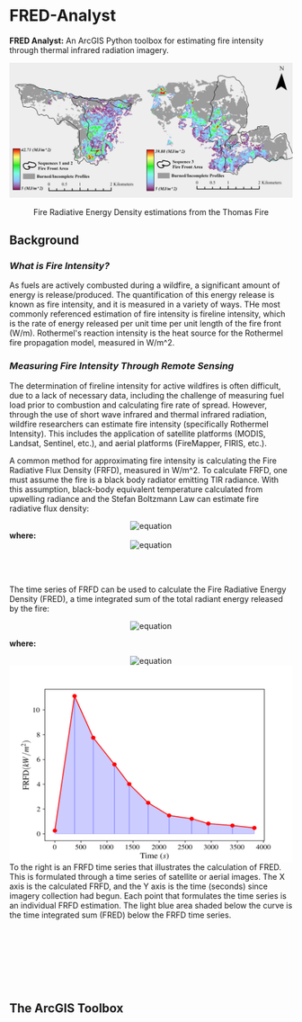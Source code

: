 # FRED-Analyst
**FRED Analyst:** An ArcGIS Python toolbox for estimating fire intensity through thermal infrared radiation imagery. 

<div align="center">
  <img src="https://github.com/amcfaddenGIS/FRED-Analyst/blob/main/Images/Spatial_Distribution.png" alt="Image with Text" />
</div>
<p align="center">Fire Radiative Energy Density estimations from the Thomas Fire</p>

## **Background**


### *What is Fire Intensity?*

As fuels are actively combusted during a wildfire, a significant amount of energy is release/produced. The quantification of this energy release is known as fire intensity, and it is measured in a variety of ways. THe most commonly referenced estimation of fire intensity is fireline intensity, which is the rate of energy released per unit time per unit length of the fire front (W/m). Rothermel's reaction intensity is the heat source for the Rothermel fire propagation model, measured in W/m^2. 

### *Measuring Fire Intensity Through Remote Sensing*
The  determination of fireline intensity for active wildfires is often difficult, due to a lack of necessary data, including the challenge of measuring fuel load prior to combustion and calculating fire rate of spread. However, through the use of short wave infrared and thermal infrared radiation, wildfire researchers can estimate fire intensity (specifically Rothermel Intensity). This includes the application of satellite platforms (MODIS, Landsat, Sentinel, etc.), and aerial platforms (FireMapper, FIRIS, etc.). 

A common method for approximating fire intensity is calculating the Fire Radiative Flux Density (FRFD), measured in W/m^2. To calculate FRFD, one must assume the fire is a black body radiator emitting TIR radiance. With this assumption, black-body equivalent temperature calculated from upwelling radiance and the Stefan Boltzmann Law can estimate fire radiative flux density:

<div align="center">
  <img src="https://latex.codecogs.com/svg.image?%20FRFD=%5Csigma(T_%7Bf%7D%5E%7B4%7D-T_%7Bb%7D%5E%7B4%7D)" alt="equation" />
</div>
<b>where:</b> 
<div align="center">
  <img src="https://latex.codecogs.com/svg.image?%5Cbegin%7Bmatrix%7D%5C%5CT_%7Bf%7D=%5Ctextrm%7BCalibrated%20temperature%20provided%20by%20sensor%7D%5C%5CT_%7Bb%7D=%5Ctextrm%7BAmbient%20temperature%20around%20the%20fire%7D%5C%5C%5Csigma=%5Ctextrm%7BStefan%20Boltzmann%20constant%7D%5Cend%7Bmatrix%7D" alt="equation" />
</div>

<br></br>

The time series of FRFD can be used to calculate the Fire Radiative Energy Density (FRED), a time integrated sum of the total radiant energy released by the fire:

<div align="center">
  <img src="https://latex.codecogs.com/svg.image?%20FRED=%5Csum_%7Bi%7D%5E%7Bn%7D0.5(FRFD_%7Bi%7D&plus;FRFD_%7Bi-1%7D)(t_%7Bi%7D-t_%7Bi-1%7D)" alt="equation" />
</div>

<b>where:</b> 
<div align = "center">
  <img src="https://latex.codecogs.com/svg.image?%5Cbegin%7Bmatrix%7D%5C%5Ct=%5Ctextrm%7BTime(s)%7D%5C%5CFRFD=%5Ctextrm%7BFire%20radiative%20flux%20density%20from%20each%20time%20series%20image%7D%5Cend%7Bmatrix%7D" alt="equation" />
</div>
<img src="https://github.com/amcfaddenGIS/FRED-Analyst/blob/main/Images/Trap_rule.png" width = "550" height = "350" align = "right" alt="FRFD Temproal Plot" title="FRFD Temproal Plot">
<br></br>
To the right is an FRFD time series that illustrates the calculation of FRED. This is formulated through a time series of satellite or aerial images. The X axis is the calculated FRFD, and the Y axis is the time (seconds) since imagery collection had begun. Each point that formulates the time series is an individual FRFD estimation. The light blue area shaded below the curve is the time integrated sum (FRED) below the FRFD time series. 

<br></br>
<br></br>
<br></br>

## **The ArcGIS Toolbox**



